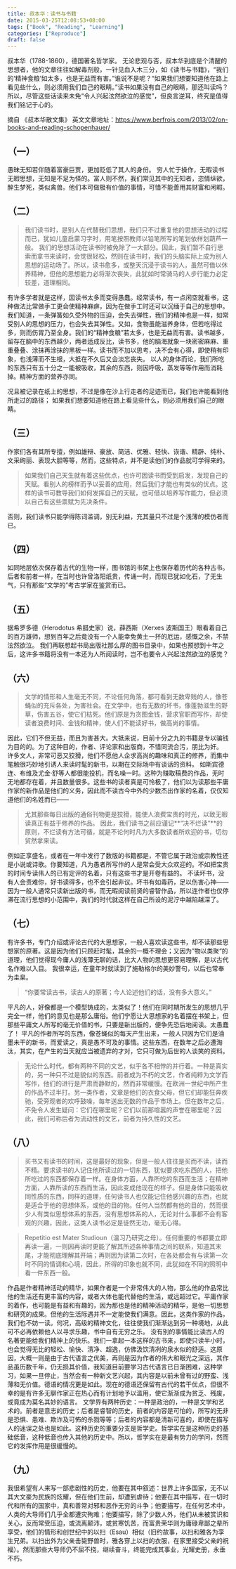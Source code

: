 ```yaml
---
title: 叔本华：读书与书籍
date: 2015-03-25T12:08:53+08:00
tags: ["Book", "Reading", "Learning"]
categories: ["Reproduce"]
draft: false
---
```


叔本华（1788-1860），德国著名哲学家。
无论悲观与否，叔本华到底是个清醒的思想者，他的文章往往如解毒剂般，一针见血入木三分，如《读书与书籍》，“我们的‘精神食粮’如太多，也是无益而有害。”谁说不是呢？“如果我们想要知道他在路上看见些什么，则必须用我们自己的眼睛。”读书如果没有自己的眼睛，那还叫读吗？所以，尽管这些话读来未免“令人兴起泫然欲泣的感觉”，但良言逆耳，终究是值得我们铭记于心的。

摘自 《叔本华散文集》
英文文章地址：https://www.berfrois.com/2013/02/on-books-and-reading-schopenhauer/
<!--more-->

## （一）
愚昧无知若伴随着富豪巨贾，更加贬低了其人的身份。
穷人忙于操作，无暇读书无暇思想，无知是不足为怪的。富人则不然，我们常见其中的无知者，恣情纵欲，醉生梦死，类似禽兽。他们本可做极有价值的事情，可惜不能善用其财富和闲暇。

## （二）
> 我们读书时，是别人在代替我们思想，我们只不过重复他的思想活动的过程而已，犹如儿童启蒙习字时，用笔按照教师以铅笔所写的笔划依样划葫芦一般。
> 我们的思想活动在读书时被免除了一大部分。因此，我们暂不自行思索而拿书来读时，会觉很轻松，然则在读书时，我们的头脑实际上成为别人思想的运动场了。所以，读书愈多，或整天沉浸于读书的人，虽然可借以休养精神，但他的思想能力必将渐次丧失，此犹如时常骑马的人步行能力必定较差，道理相同。

有许多学者就是这样，因读书太多而变得愚蠢。经常读书，有一点闲空就看书，这种做法比常做手工更会使精神麻痹，因为在做手工时还可以沉缅于自己的思想中。我们知道，一条弹簧如久受外物的压迫，会失去弹性，我们的精神也是一样，如常受别人的思想的压力，也会失去其弹性。又如，食物虽能滋养身体，但若吃得过多，则而伤胃乃至全身。我们的“精神食粮”若太多，也是无益而有害。读书越多，留存在脑中的东西越少，两者适成反比，读书多，他的脑海就象一块密密麻麻、重重叠叠、涂抹再涂抹的黑板一样。读书而不加以思考，决不会有心得，即使稍有印象，也浅薄而不生根，大抵在不久后又会淡忘丧失。
以人的身体而论，我们所吃的东西只有五十分之一能被吸收，其余的东西，则因呼吸，蒸发等等作用而消耗掉。精神方面的营养亦同。

况且被记录在纸上的思想，不过是像在沙上行走者的足迹而已，我们也许能看到他所走过的路径；
如果我们想要知道他在路上看见些什么，则必须用我们自己的眼睛。

## （三）
作家们各有其所专擅，例如雄辩、豪放、简洁、优雅、轻快、诙谐、精辟、纯朴、文采绚丽、表现大胆等等，然而，这些特点，并不是读他们的作品就可学得来的。
> 如果我们自己天生就有着这些优点，也许可因读书而受到启发，发现自己的天赋。看别人的榜样而予以妥善的应用，然后我们才能也有类似的优点。这样的读书可教导我们如何发挥自己的天赋，也可借以培养写作能力，但必须以自己有这些禀赋为先决条件。

否则，我们读书只能学得陈词滥调，别无利益，充其量只不过是个浅薄的模仿者而已。

## （四）
如同地层依次保存着古代的生物一样，图书馆的书架上也保存着历代的各种古书。后者和前者一样，在当时也许曾洛阳纸贵，传诵一时，而现已犹如化石，了无生气，只有那些“文学的”考古学家在鉴赏而已。

## （五）
据希罗多德（Herodotus 希腊史家）说，薛西斯（Xerxes 波斯国王）眼看着自己的百万雄师，想到百年之后竟没有一个人能幸免黄土一抔的厄运，感慨之余，不禁泫然欲泣。
我们再联想起书局出版社那么厚的图书目录中，如果也预想到十年之后，这许多书籍将没有一本还为人所阅读时，岂不也要令人兴起泫然欲泣的感觉？

## （六）
> 文学的情形和人生毫无不同，不论任何角落，都可看到无数卑贱的人，像苍蝇似的充斥各处，为害社会。在文学中，也有无数的坏书，像蓬勃滋生的野草，伤害五谷，使它们枯死。他们原是为贪图金钱，营求官职而写作，却使读者浪费时间、金钱和精神，使人们不能读好书，做高尚的事情。

因此，它们不但无益，而且为害甚大。大抵来说，目前十分之九的书籍是专以骗钱为目的的。为了这种目的，作者、评论家和出版商，不惜同流合污，朋比为奸。
许多文人，非常可恶又狡猾，他们不愿他人企求高尚的趣味和真正的修养，而集中笔触很巧妙地引诱人来读时髦的新书，以期在交际场中有谈话的资料。
如斯宾德连、布维及尤金·舒等人都很能投机，而名噪一时。这种为赚取稿费的作品，无时无地都存在着，并且数量很多。这些书的读者真是可怜极了，他们以为读那些平庸作家的新作品是他们的义务，因此而不读古今中外的少数杰出作家的名着，仅仅知道他们的名姓而已——
> 尤其那些每日出版的通俗刊物更是狡猾，能使人浪费宝贵的时光，以致无暇读真正有益于修养的作品。
> 因此，我们读书之前应谨记**“决不烂读”**的原则，不烂读有方法可循，就是不论何时凡为大多数读者所欢迎的书，切勿贸然拿来读。

例如正享盛名，或者在一年中发行了数版的书籍都是，不管它属于政治或宗教性还是小说或诗歌。你要知道，凡为愚者所写作的人是常会受大众欢迎的。不如把宝贵的时间专读伟人的已有定评的名着，只有这些书才是开卷有益的。
不读坏书，没有人会责难你，好书读得多，也不会引起非议。坏书有如毒药，足以伤害心神——因为一般人通常只读新出版的书，而无暇阅读前贤的睿智作品，所以连作者也仅停滞在流行思想的小范围中，我们的时代就这样在自己所设的泥泞中越陷越深了。

## （七）
有许多书，专门介绍或评论古代的大思想家，一般人喜欢读这些书，却不读那些思想家的原著。这是因为他们只顾赶时髦，其余的一概不理会；又因为”物以类聚“的道理，他们觉得现今庸人的浅薄无聊的话，比大人物的思想更容易理解，是以古代名作难以入目。
我很幸运，在童年时就读到了施勒格尔的美妙警句，以后也常奉为圭臬。
> “你要常读古书，读古人的原著；今人论述他们的话，没有多大意义。”

平凡的人，好像都是一个模型铸成的，太类似了！他们在同时期所发生的思想几乎完全一样，他们的意见也是那么庸俗。他们宁愿让大思想家的名着摆在书架上，但那些平庸文人所写的毫无价值的书，只要是新出版的，便争先恐后地阅读。太愚蠢了！
平凡的作者所写的东西，像苍蝇似的每天产生出来，一般人只因为它们是油墨未干的新书，而爱读之，真是愚不可及的事情。这些东西，在数年之后必遭淘汰，其实，在产生的当天就应当被遗弃的才对，它只可做为后世的人谈笑的资料。
> 无论什么时代，都有两种不同的文艺，似乎各不相悖的并行着。一种是真实的，另一种只不过是貌似的东西。前者成为不朽的文艺，作者纯粹为文学而写作，他们的进行是严肃而静默的，然而非常缓慢。在欧洲一世纪中所产生的作品不过半打。另一类作者，文章是他们的衣食父母，但它们却能狂奔疾驰，受旁观者的欢呼鼓噪，每年送出无数的作品于市场上。但在数年之后，不免令人发生疑问：它们在哪里呢？它们以前那喧嚣的声誉在哪里呢？因此，我们可称后者为流动性的文艺，前者为持久性的文艺。

## （八）
> 买书又有读书的时间，这是最好的现象，但是一般人往往是买而不读，读而不精。要求读书的人记住他所读过的一切东西，犹似要求吃东西的人，把他所吃过的东西都保存着一样。在身体方面，人靠所吃的东西而生活；在精神方面，人靠所读的东西而生活，因此变成他现在的样子。但是身体只能吸收同性质的东西，同样的道理，任何读书人也仅能记住他感兴趣的东西，也就是适合于他的思想体系，或他的目的物。任何人当然都有他的目的，然而很少人有类似思想体系的东西，没有思想体系的人，无论对什么事都不会有客观的兴趣，因此，这类人读书必定是徒然无功，毫无心得。

> Repetitio est Mater Studioun（温习乃研究之母）。任何重要的书都要立即再读一遍，一则因再读时更能了解其所述各种事情之间的联系，知道其末尾，才能彻底理解其开端；再则因为读第二次时，在各处都会有与读第一次时不同的情调和心境，因此，所得的印象也就不同，此犹如在不同的照明中看一件东西一般。

作品是作者精神活动的精华，如果作者是一个非常伟大的人物，那么他的作品常比他的生活还有更丰富的内容，或者大体也能代替他的生活，或远超过它。平庸作家的着作，也可能是有益和有趣的，因为那也是他的精神活动的精华，是他一切思想和研究的成果。但他的生活际遇并不一定能使我们满意。因此，这类作家的作品，我们也不妨一读。何况，高级的精神文化，往往使我们渐渐达到另一种境地，从此可不必再依赖他人以寻求乐趣，书中自有无穷之乐。
没有别的事情能比读古人的名著更能给我们精神上的快乐。我们一拿起一本这样的古书来，即使只读半小时，也会觉得无比的轻松、愉快、清净、超逸，仿佛汲饮清冽的泉水似的舒适。这原因，大概一则是由于古代语言之优美，再则是因为作者的伟大和眼光之深远，其作品虽历数千年，仍无损其价值，我知道目前要学习古代语言已日渐困难，这种学习，如果一旦停止，当然会有一种新文艺兴起，其内容是以前未曾有过的野蛮、浅薄和无价值。德语的情况更是如此。现在的德语还保留有古代的若干优点，但很不幸的是有许多无聊作家正在热心而有计划地予以滥用，使它渐渐成为贫乏、残废，或竟成为莫名其妙的语言。
文学界有两种历史：一种是政治的，一种是文学和艺术的。前者是意志的历史；后者是睿智的历史，前者的内容是可怕的，所写的无非是恐惧、患难、欺诈及可怖的杀戮等等；后者的内容都是清新可喜的，即使在描写人的迷误之处也是如此。这种历史的重要分支是哲学史。哲学实在是这种历史的基础低音，这种低音也传入其他的历史中。所以，哲学实在是最有势力的学问，然而它的发挥作用是很缓慢的。

## （九）
我很希望有人来写一部悲剧性的历史，他要在其中叙述：世界上许多国家，无不以其大文豪为民族的炫耀，但在他们生前，却遭到虐待；他要在其中描写，在一切时代和所有的国家中，真和善常对邪和恶作无穷的斗争；他要描写，在任何艺术中，人类的大导师们几乎全都遭灾殉难；他要描写，除了少数人外，他们从未被赏识和关心，反而常受压迫，或流离颠沛，或贫寒饥苦，而富贵荣华则为庸碌卑鄙之辈所享受，他们的情形和创世纪中的以扫（Esau）相似（旧约故事，以扫和雅各为孪生兄弟。以扫出外为父亲击毙野兽时，雅各穿上以扫的衣服，在家里接受父亲的祝福）。然而那些大导师仍不屈不挠，继续奋斗，终能完成其事业，光耀史册，永垂不朽。
